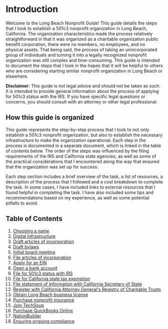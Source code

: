 # Introduction

Welcome to the Long Beach Nonprofit Guide! This guide details the steps that I took to establish a 501c3 nonprofit organization in Long Beach, California. The organization characteristics made the process relatively straightforward in that it was organized as a charitable organization public benefit corporation, there were no members, no employees, and no physical assets. That being said, the process of taking an unincorporated group of individuals and turning it into a legally recognized nonprofit organization was still complex and time-consuming. This guide is intended to document the steps that I took in the hopes that it will be helpful to others who are considering starting similar nonprofit organization in Long Beach or elsewhere.

**Disclaimer:** This guide is not legal advice and should not be taken as such. It is intended to provide general information about the process of applying for 501c3 status with the IRS. If you have specific legal questions or concerns, you should consult with an attorney or other legal professional.

## How this guide is organized

This guide represents the step-by-step process that I took to not only establish a 501c3 nonprofit organization, but also to establish the necessary infrastructure to make the organization operational. Each step in the process is documented in a separate document, which is linked in the table of contents below. The order of the steps was influenced by the filing requirements of the IRS and California state agencies, as well as some of the practical considerations that I encountered along the way that ensured that the organization was set up for success.

Each step section includes a brief overview of the task, a list of resources, a description of the process that I followed and a cost breakdown to complete the task. In some cases, I have included links to external resources that I found helpful in completing the task. I have also included some tips and recommendations based on my experience, as well as some potential pitfalls to avoid.

## Table of Contents

1. [Choosing a name](choosing-a-name.md)
1. [Digital Infrastructure](digital-infrastructure.md)
1. [Draft articles of incorporation](draft-articles-of-incorporation.md)
1. [Draft bylaws](draft-bylaws.md)
1. [Initial board meeting](initial-board-meeting.md)
1. [File articles of incorporation](file-articles-of-incorporation.md)
1. [Apply for an EIN](apply-for-an-ein.md)
1. [Open a bank account](docs/open-a-bank-account.md)
1. [File for 501c3 status with IRS](docs/file-for-501c3-status-with-irs.md)
1. [File for California state tax exemption](docs/file-for-california-state-tax-exemption.md)
1. [File statement of information with California Secretary of State](docs/file-statement-of-information-with-california-secretary-of-state.md)
1. [Register with California Attorney General's Registry of Charitable Trusts](docs/register-with-california-attorney-generals-registry-of-charitable-trusts.md)
1. [Obtain Long Beach business license](docs/obtain-long-beach-business-license.md)
1. [Purchase nonprofit insurance](docs/purchase-nonprofit-insurance.md)
1. [Join TechSoup](docs/join-techsoup.md)
1. [Purchase QuickBooks Online](docs/quickbooks-online.md)
1. [NationBuilder](docs/nationbuilder.md)
1. [Ensuring ongoing compliance](docs/ensuring-ongoing-compliance.md)
